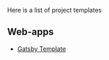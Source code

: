 Here is a list of project templates

## Web-apps
- [Gatsby Template](https://github.com/talismanco/mirror-gatsby)
